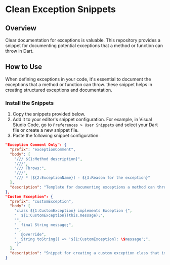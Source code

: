 # Clean Exception Snippets

## Overview

Clear documentation for exceptions is valuable. This repository provides a snippet for documenting potential exceptions that a method or function can throw in Dart.

## How to Use

When defining exceptions in your code, it's essential to document the exceptions that a method or function can throw. these snippet helps in creating structured exceptions and documentation.

### Install the Snippets

1. Copy the snippets provided below.
2. Add it to your editor's snippet configuration. For example, in Visual Studio Code, go to `Preferences > User Snippets` and select your Dart file or create a new snippet file.
3. Paste the following snippet configuration:

```json
"Exception Comment Only": {
  "prefix": "exceptionComment",
  "body": [
    "/// ${1:Method description}",
    "///",
    "/// Throws:",
    "///",
    "/// * [${2:ExceptionName}] - ${3:Reason for the exception}"
  ],
  "description": "Template for documenting exceptions a method can throw"
},
"Custom Exception": {
  "prefix": "customException",
  "body": [
    "class ${1:CustomException} implements Exception {",
    "  ${1:CustomException}(this.message);",
    "",
    "  final String message;",
    "",
    "  @override",
    "  String toString() => '${1:CustomException}: \$message';",
    "}"
  ],
  "description": "Snippet for creating a custom exception class that implements Exception."
}
```
